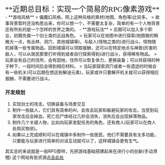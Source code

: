 <font face="楷体" size=5>
	**近期总目标：实现一个简易的RPG像素游戏**
</font>
- **游戏风格**
> 偏魔幻风格，网上这种风格的素材(地图、角色等)比较多。
> 故事背景暂时还没构思出来，你可以想一个，不需要太复杂，简单的有一个人物背景还有所处的是一个怎样的世界之类的。
- **游戏玩法**
> 后期可以加入多个职业，初期先做一个剑士类的近战角色。
> 玩家可以在地图中进行探索(地图做的稍微大一点，有丛林、洞穴、其他城镇等)，与敌人(怪物之类的)进行战斗，怪物随机掉落一些专属物品，回到城镇可以领取报酬，还可以在特定地点与神兽(厉害的敌人，可以从居民那里打听得到或者自行探索得到)进行战斗，获得稀有物品。
> 玩家会有自己的住所，会有田地，住所可以恢复体力，更换装备；可以将获得的种子种下，一段时间后会得到相应材料。
> 当玩家探索洞穴或者一些遗迹的时候会有一些机关(可以后期在想这些解谜元素)，玩家或许只要解开机关就可以获得相应报酬，不需要进行战斗。

### 开发规划
1. 实现剑士的攻击，切换装备与场景交互
2. 制作一些敌人，它们具有简单的AI，会攻击玩家和躲避玩家的攻击，当受到玩家攻击后会掉血，死亡后尸体经过几秒会消失，消失后会出现掉落物品。
3. 制作几个关键人物，比如向玩家发配任务的角色，还有商人(玩家可以在商人处购买物资)。
4. 如果以上完成顺利可以在城镇中多制作一些居民，他们不需要具有太多功能，只要能与玩家进行简单的对话互动就可以了，这样城镇会更有生气。

其实总的来说就是一般RPG那样，先把游戏基础搭建起来在进行小的创新(手动滑稽)
这个网站有些资源[点击此处](https://indienova.com/)
